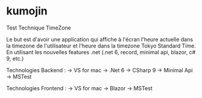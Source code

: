 # kumojin
Test Technique TimeZone

Le but est d'avoir une application qui affiche à l'écran l'heure actuelle dans la timezone de l'utilisateur et l'heure dans la timezone Tokyo Standard Time.
En utilisant les nouvelles features .net (.net 6, record, minimal api, blazor, c# 9, etc.)

Technologies Backend :
 -> VS for mac
 -> .Net 6
 -> CSharp 9
 -> Minimal Api
 -> MSTest


Technologies Frontend :
 -> VS for mac
 -> Blazor
 -> MSTest
